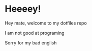 # Heeeey!
Hey mate, welcome to my dotfiles repo

I am not good at programing

Sorry for my bad english
